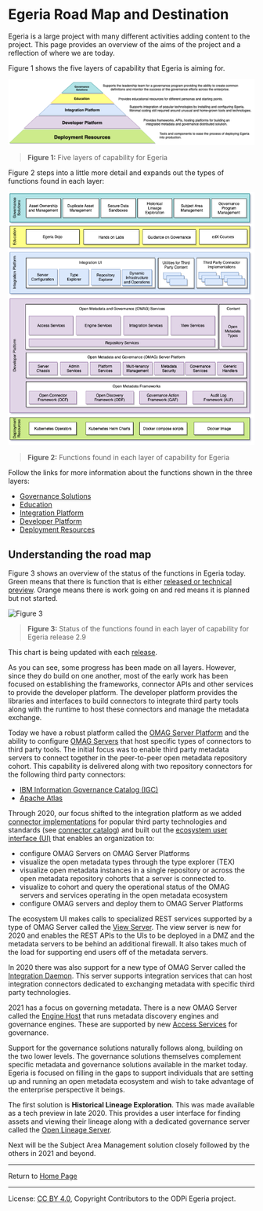<!-- SPDX-License-Identifier: CC-BY-4.0 -->
<!-- Copyright Contributors to the ODPi Egeria project 2020. -->

# Egeria Road Map and Destination

Egeria is a large project with many different activities
adding content to the project.   This page provides an overview
of the aims of the project and a reflection of where we are today.

Figure 1 shows the five layers of capability that
Egeria is aiming for.

![Figure 1](egeria-status-overview.png#pagewidth)
> **Figure 1:** Five layers of capability for Egeria

Figure 2 steps into a little more detail and expands out the types of functions
found in each layer:

![Figure 2](functional-organization.png#pagewidth)
> **Figure 2:** Functions found in each layer of capability for Egeria

Follow the links for more information about the functions shown in the three layers:

* [Governance Solutions](governance-solution-functional-detail.md)
* [Education](education-functional-detail.md)
* [Integration Platform](integration-platform-functional-detail.md)
* [Developer Platform](developer-platform-functional-detail.md)
* [Deployment Resources](deployment-resources-functional-detail.md)

## Understanding the road map

Figure 3 shows an overview of the status of the functions in Egeria today.
Green means that
there is function that is either [released or technical preview](../content-status).
Orange means there is work going on and red means it is planned but not started.

![Figure 3](functional-organization-showing-implementation-status-for-2.9.png#pagewidth)
> **Figure 3:** Status of the functions found in each layer of capability for Egeria release 2.9

This chart is being updated with each [release](../../../release-notes).

As you can see, some progress has been made on all layers.
However, since they do build on one another, most of the early work has
been focused on establishing the frameworks, connector APIs and other
services to provide the developer platform.
The developer platform provides the libraries and interfaces
to build connectors to integrate third party
tools along with the runtime to host these connectors and manage the
metadata exchange.

Today we have a robust platform called the
[OMAG Server Platform](../../../open-metadata-implementation/admin-services/docs/concepts/omag-server-platform.md)
and the ability
to configure [OMAG Servers](../../../open-metadata-implementation/admin-services/docs/concepts/omag-server.md)
that host specific types of connectors to third
party tools.  The initial focus was to enable third party metadata servers
to connect together in the peer-to-peer open metadata repository cohort.
This capability is delivered along with two repository connectors for the
following third party connectors:

* [IBM Information Governance Catalog (IGC)](https://github.com/odpi/egeria-connector-ibm-information-server)
* [Apache Atlas](https://github.com/odpi/egeria-connector-hadoop-ecosystem)

Through 2020, our focus shifted to the integration platform as we added
[connector implementations](../developer-guide/what-is-a-connector.md) for popular third party
technologies and standards (see [connector catalog](../connector-catalog))
and built out the [ecosystem user interface (UI)](https://github.com/odpi/egeria-react-ui) that
enables an organization to:
* configure OMAG Servers on OMAG Server Platforms
* visualize the open metadata types through the type explorer (TEX)
* visualize open metadata instances in a single repository or
across the open metadata repository cohorts that a server is connected to.
* visualize to cohort and query the operational status of the OMAG servers
and services operating in the open metadata ecosystem
* configure OMAG servers and deploy them to OMAG Server Platforms

The ecosystem UI makes calls to specialized REST services supported by a type of OMAG Server
called the [View Server](../../../open-metadata-implementation/admin-services/docs/concepts/view-server.md).  The view server is new for 2020 and enables the REST APIs
to the UIs to be deployed in a DMZ and the metadata servers to be behind an
additional firewall.  It also takes much of the load for supporting
end users off of the metadata servers.
  
In 2020 there was also support for a new type of OMAG Server called the
[Integration Daemon](../../../open-metadata-implementation/admin-services/docs/concepts/integration-daemon.md).
This server supports integration services
that can host integration connectors
dedicated to exchanging metadata with specific third party technologies.

2021 has a focus on governing metadata.  There is a new OMAG Server called
the [Engine Host](../../../open-metadata-implementation/admin-services/docs/concepts/engine-host.md)
that runs metadata discovery engines and governance engines.
These are supported by new [Access Services](../../../open-metadata-implementation/access-services) for governance.

Support for the governance solutions naturally
follows along, building on the two lower levels.
The governance solutions themselves complement specific metadata and governance
solutions available in the market today.  Egeria is focused on filling in the gaps to
support individuals that are setting up and running an open metadata ecosystem and wish to
take advantage of the enterprise perspective it beings.

The first solution is **Historical Lineage Exploration**.
This was made available as a tech preview in late 2020.
This provides a user interface for finding assets and viewing their lineage
along with a dedicated governance server called the
[Open Lineage Server](../../../open-metadata-implementation/admin-services/docs/concepts/open-lineage-server.md).
 
Next will be the Subject Area Management solution closely followed by the others
in 2021 and beyond.

----
Return to [Home Page](../../../index.md)

----
License: [CC BY 4.0](https://creativecommons.org/licenses/by/4.0/),
Copyright Contributors to the ODPi Egeria project.